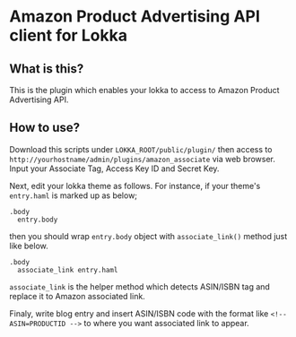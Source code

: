 # Amazon Product Advertising API client for Lokka

## What is this?

This is the plugin which enables your lokka to access to Amazon Product Advertising API.

## How to use?

Download this scripts under `LOKKA_ROOT/public/plugin/` then access to `http://yourhostname/admin/plugins/amazon_associate` via web browser. Input your Associate Tag, Access Key ID and Secret Key.

Next, edit your lokka theme as follows. For instance, if your theme's `entry.haml` is marked up as below;

```haml
.body
  entry.body
```

then you should wrap `entry.body` object with `associate_link()` method just like below.

```haml
.body
  associate_link entry.haml
```

`associate_link` is the helper method which detects ASIN/ISBN tag and replace it to Amazon associated link.

Finaly, write blog entry and insert ASIN/ISBN code with the format like `<!-- ASIN=PRODUCTID -->` to where you want associated link to appear.

